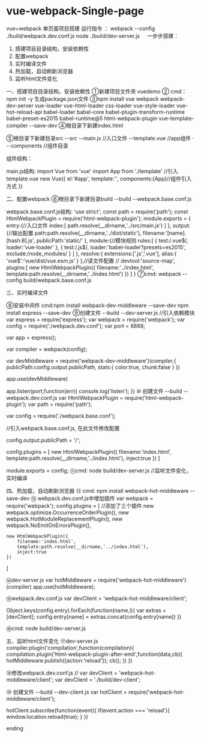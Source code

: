 # vue-webpack-Single-page
vue+webpack 单页面项目搭建
运行指令 ：
    webpack --config ./build/webpack.dev.conf.js
    node ./build/dev-server.js
    
一步步搭建：
  1. 搭建项目目录结构，安装依赖性
  2. 配置webpack
  3. 实时编译文件
  4. 热加载，自动刷新浏览器
  5. 监听html文件变化

一、搭建项目目录结构，安装依赖性
①新建项目文件夹  vuedemo
② cmd：npm init -y   生成package.json文件
③npm install vue webpack webpack-dev-server vue-loader vue-html-loader css-loader vue-style-loader vue-hot-reload-api babel-loader babel-core babel-plugin-transform-runtime babel-preset-es2015 babel-runtime@5 html-webpack-plugin vue-template-compiler --save-dev
④根目录下新建index.html  <div id="app"></div>
⑤根目录下新建目录src
--src
  --main.js //入口文件
  --template.vue  //app组件
· --components  //组件目录

组件结构：
<template>
<addDemo1></addDemo1>
</template>
<script>
    //    import addDemo1 from './components/demo1.vue'
    export default{
        data(){

        },
        components:{
            //            addDemo1   //组件中组件引入方式
        },
        methods:{

        },
        computerd:{

        }
    }
</script>
<style lang="css">

</style>

main.js结构:
import Vue from 'vue'
import App from './template'   //引入template.vue
new Vue({
    el:'#app',
    template:'<App/>',
    components:{App}//组件引入方式
})

二、配置webpack
⑥根目录下新建目录build
--build
  --webpack.base.conf.js 

webpack.base.conf.js结构:
'use strict';
const path = require('path');
const HtmlWebpackPlugin = require('html-webpack-plugin');
module.exports = {
    entry:{//入口文件
        index:[
            path.resolve(__dirname,'../src/main.js')
        ]
    },
    output:{//输出配置
        path:path.resolve(__dirname,'../dist/static'),
        filename:'[name].[hash:8].js',
        publicPath:'static/'
    },
    module:{//模块规则
        rules:[
            {
                test:/\.vue$/,
                loader:'vue-loader'
            },
            {
                test:/\.js$/,
                loader:'babel-loader?presets=es2015',
                exclude:/node_modules/
            }
        ]
    },
    resolve:{
        extensions:['.js','.vue'],
        alias:{
            'vue$':'vue/dist/vue.esm.js'
        }
    },//读文件配置
    // devtool:'source-map',
    plugins:[
        new HtmlWebpackPlugin({
            filename:'../index.html',
            template:path.resolve(__dirname,'../index.html')
        })
    ]
}
⑦cmd: webpack  --config build/webpack.base.conf.js

三、实时编译文件

⑧安装中间件 cmd:npm install webpack-dev-middleware --save-dev
  npm install express --save-dev
⑨创建文件
--build
   --dev-server.js 
//引入依赖模块
var express = require('express');
var webpack = require('webpack');
var config = require('./webpack.dev.conf');
var port = 8888;

var app = express();

var compiler = webpack(config);

var devMiddleware = require('webpack-dev-middleware')(compiler,{
    publicPath:config.output.publicPath,
    stats:{
        color:true,
        chunk:false
    }
})

app.use(devMiddleware)

app.listen(port,function(err){
    console.log('listen');
})
⑩ 创建文件
--build
   --webpack.dev.conf.js 
var HtmlWebpackPlugin = require('html-webpack-plugin');
var path = require('path');


var config = require('./webpack.base.conf');

//引入webpack.base.conf.js, 在此文件修改配置

config.output.publicPath = '/';

config.plugins = [
    new HtmlWebpackPlugin({
        filename:'index.html',
        template:path.resolve(__dirname,'../index.html'),
        inject:true
    })
]

module.exports = config;
⑪cmd: node build/dev-server.js  //监听文件变化，实时编译

四、热加载，自动刷新浏览器
⑫ cmd: npm install webpack-hot-middleware --save-dev
⑬ webpack.dev.conf.js中增加插件
var webpack = require('webpack');
config.plugins = [
    //添加了三个插件
  new webpack.optimize.OccurrenceOrderPlugin(),
    new webpack.HotModuleReplacementPlugin(),
    new webpack.NoEmitOnErrorsPlugin(),

    new HtmlWebpackPlugin({
        filename:'index.html',
        template:path.resolve(__dirname,'../index.html'),
        inject:true
    })
]

⑭dev-server.js
var hotMiddleware = require('webpack-hot-middleware')(compiler)
app.use(hotMiddleware);

⑮webpack.dev.conf.js
var devClient = 'webpack-hot-middleware/client';

Object.keys(config.entry).forEach(function(name,i){
    var extras = [devClient];
    config.entry[name] = extras.concat(config.entry[name])
})

⑯cmd: node build/dev-server.js

五、监听html文件变化
⑰dev-server.js
compiler.plugin('compilation',function(compilation){
    compilation.plugin('html-webpack-plugin-after-emit',function(data,cb){
        hotMiddleware.publish({action:'reload'});
        cb();
    })
})

⑱修改webpack.dev.conf.js
// var devClient = 'webpack-hot-middleware/client';
var devClient = './build/dev-client';

⑲ 创建文件
--build
   --dev-client.js 
var hotClient = require('webpack-hot-middleware/client');

hotClient.subscribe(function(event){
    if(event.action === 'reload'){
        window.location.reload(true);
    }
})






ending
